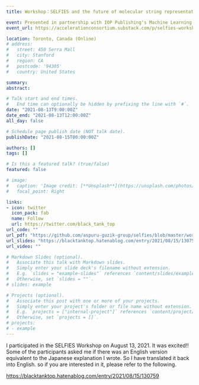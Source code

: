 ```yaml
---
title: Workshop：SELFIES and the future of molecular string representations

event: Presented in partnership with IOP Publishing's Machine Learning Science & Technology journal and the Acceleration Consortium (Workshop)
event_url: https://accelerationconsortium.substack.com/p/selfies-workshop-aug-13

location: Toronto, Canada (Online)
# address:
#   street: 450 Serra Mall
#   city: Stanford
#   region: CA
#   postcode: '94305'
#   country: United States

summary: 
abstract: 

# Talk start and end times.
#   End time can optionally be hidden by prefixing the line with `#`.
date: "2021-08-13T9:00:00Z"
date_end: "2021-08-13T12:00:00Z"
all_day: false

# Schedule page publish date (NOT talk date).
publishDate: "2021-08-15T00:00:00Z"

authors: []
tags: []

# Is this a featured talk? (true/false)
featured: false

# image:
#   caption: 'Image credit: [**Unsplash**](https://unsplash.com/photos/bzdhc5b3Bxs)'
#   focal_point: Right

links:
- icon: twitter
  icon_pack: fab
  name: Follow
  url: https://twitter.com/black_tank_top
url_code: ""
url_pdf: "https://github.com/aspuru-guzik-group/selfies/blob/master/workshop2021/SELFIES_working_groups.pdf"
url_slides: "https://blacktanktop.hatenablog.com/entry/2021/08/15/130759"
url_video: ""

# Markdown Slides (optional).
#   Associate this talk with Markdown slides.
#   Simply enter your slide deck's filename without extension.
#   E.g. `slides = "example-slides"` references `content/slides/example-slides.md`.
#   Otherwise, set `slides = ""`.
# slides: example

# Projects (optional).
#   Associate this post with one or more of your projects.
#   Simply enter your project's folder or file name without extension.
#   E.g. `projects = ["internal-project"]` references `content/project/deep-learning/index.md`.
#   Otherwise, set `projects = []`.
# projects:
# - example
---
```


I participated in the SELFIES Workshop on August 13, 2021. It was excited!! Some of the participants asked me if there was an English version equivalent to the Japanese explanation I wrote. So I have translated it back into English. so if you are interested in it, please refer to the following.

https://blacktanktop.hatenablog.com/entry/2021/08/15/130759

<!-- {{% callout note %}}
Click on the **Slides** button above to view the built-in slides feature.
{{% /callout %}} -->

<!-- Slides can be added in a few ways:

- **Create** slides using Wowchemy's [*Slides*](https://wowchemy.com/docs/managing-content/#create-slides) feature and link using `slides` parameter in the front matter of the talk file
- **Upload** an existing slide deck to `static/` and link using `url_slides` parameter in the front matter of the talk file
- **Embed** your slides (e.g. Google Slides) or presentation video on this page using [shortcodes](https://wowchemy.com/docs/writing-markdown-latex/).

Further event details, including [page elements](https://wowchemy.com/docs/writing-markdown-latex/) such as image galleries, can be added to the body of this page. -->
